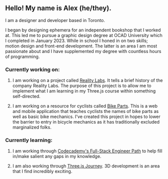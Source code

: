 ## Hello! My name is Alex (he/they).

I am a designer and developer based in Toronto. 

I began by designing ephemera for an independent bookshop that I worked at. This led me to pursue a graphic design degree at OCAD University which I completed in January 2023. While in school I honed in on two skills; motion design and front-end development. The latter is an area I am most passionate about and I have supplemented my degree with countless hours of programming.

### Currently working on:

1. I am working on a project called [Reality Labs](https://github.com/alextownson/reality-labs). It tells a brief history of the company Reality Labs. The purpose of this project is to allow me to implement what I am learning in my Three.js course within something self-directed. 

2. I am working on a resource for cyclists called [Bike Parts](https://github.com/alextownson/bike-parts). This is a web and mobile application that teaches cyclists the names of bike parts as well as basic bike mechanics. I've created this project in hopes to lower the barrier to entry in bicycle mechanics as it has traditionally excluded marginalized folks. 

### Currently learning:

1. I am working through [Codecademy's Full-Stack Engineer Path](https://join.codecademy.com/learn/paths/full-stack-engineer-career-path-b/) to help fill in/make salient any gaps in my knowledge.

2. I am also working through [Three.js Journey](https://threejs-journey.com/). 3D development is an area that I find incredibly exciting.
